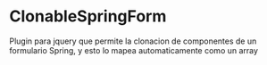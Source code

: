 # ClonableSpringForm
Plugin para jquery que permite la clonacion de componentes de un formulario Spring, y esto lo mapea automaticamente como un array

